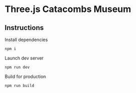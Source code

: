 # Three.js Catacombs Museum

## Instructions

Install dependencies

```npm i```

Launch dev server

```npm run dev```

Build for production

```npm run build```
